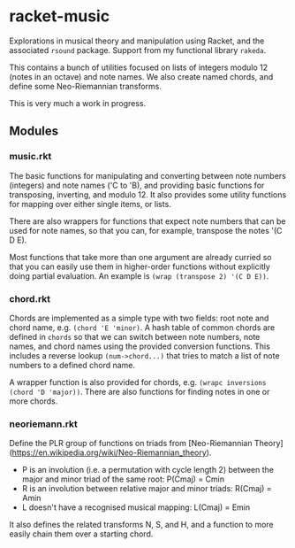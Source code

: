 # racket-music

Explorations in musical theory and manipulation using Racket, and the associated
`rsound` package. Support from my functional library `rakeda`.

This contains a bunch of utilities focused on lists of integers modulo 12 (notes in an octave)
and note names. We also create named chords, and define some Neo-Riemannian transforms.

This is very much a work in progress.

## Modules

### music.rkt

The basic functions for manipulating and converting between note numbers (integers) and note names ('C to 'B), and providing basic functions for transposing, inverting, and modulo 12. It also provides some utility functions for mapping over either single items, or lists.   

There are also wrappers for functions that expect note numbers that can be used for note names, so that you can, for example, transpose the notes '(C D E).

Most functions that take more than one argument are already curried so that you can easily use them in higher-order functions without explicitly doing partial evaluation. An example is `(wrap (transpose 2) '(C D E))`.

### chord.rkt

Chords are implemented as a simple type with two fields: root note and chord name, e.g. `(chord 'E 'minor)`. A hash table of common chords are defined in `chords` so that we can switch between note numbers, note names, and chord names using the provided conversion functions. This includes a reverse lookup `(num->chord...)` that tries to match a list of note numbers to a defined chord name.

A wrapper function is also provided for chords, e.g. `(wrapc inversions (chord 'D 'major))`. There are also functions for finding notes in one or more chords. 

### neoriemann.rkt

Define the PLR group of functions on triads from [Neo-Riemannian Theory] (https://en.wikipedia.org/wiki/Neo-Riemannian_theory).

- P is an involution (i.e. a permutation with cycle length 2) between the major and
  minor triad of the same root: P(Cmaj) = Cmin
- R is an involution between relative major and minor triads: R(Cmaj) = Amin
- L doesn't have a recognised musical mapping: L(Cmaj) = Emin

It also defines the related transforms N, S, and H, and a function to more easily chain them over a starting chord.

